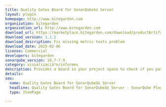 ```yaml
---
title: Quality Gates Board for SonarQubeâ¢ Server
layout: plugin
homepage: http://www.bitegarden.com
organization: bitegarden
organization_url: http://www.bitegarden.com
download_url: https://marketplace.bitegarden.com/download/productArtifact?productName=bitegarden-sonarqube-quality-gates-board&productVersion=1.1.2&productFileExt=jar&customerEmail=sonarplugins@gmail.com&customerName=sonarqube&customerSurnames=marketplace&customerCompany=bitegarden
download_version: 1.1.2
download_description: Fix missing metric texts problem
download_date: 2025-02-06
license: Commercial
developers: bitegarden
sonarqube_version: 10.7-7.9
category: visualizaciã³n/informes
description: Provides a board in your project space to check if you pass or fail a given set of quality gates
details: 
seo:
  name: Quality Gates Board for SonarQubeâ¢ Server
  headline: Quality Gates Board for SonarQubeâ¢ Server - SonarQube Plugin
  type: ItemPage

---
```

